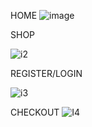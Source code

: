 
HOME
![image](https://user-images.githubusercontent.com/52883959/178793516-cbe9b342-a3ed-4b2b-b559-2f097307f32b.png)

SHOP

![i2](https://user-images.githubusercontent.com/52883959/178795420-6be2e522-1018-496b-ab8c-64cdc88dd6d6.png)

REGISTER/LOGIN

![i3](https://user-images.githubusercontent.com/52883959/178796140-4438f06b-8358-4815-81ac-84e3188c1136.png)

CHECKOUT
![I4](https://user-images.githubusercontent.com/52883959/178796343-32b05fab-2b8f-4199-85db-8cec692ed905.png)

